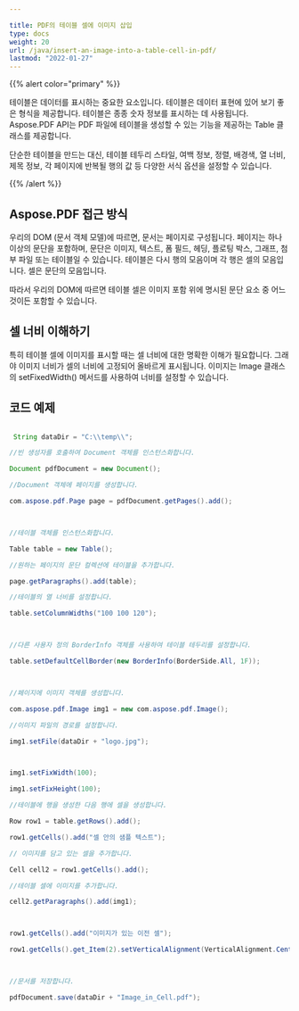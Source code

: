 ```yaml
---

title: PDF의 테이블 셀에 이미지 삽입
type: docs
weight: 20
url: /java/insert-an-image-into-a-table-cell-in-pdf/
lastmod: "2022-01-27"
---
```


{{% alert color="primary" %}}

테이블은 데이터를 표시하는 중요한 요소입니다. 테이블은 데이터 표현에 있어 보기 좋은 형식을 제공합니다. 테이블은 종종 숫자 정보를 표시하는 데 사용됩니다. Aspose.PDF API는 PDF 파일에 테이블을 생성할 수 있는 기능을 제공하는 Table 클래스를 제공합니다.

단순한 테이블을 만드는 대신, 테이블 테두리 스타일, 여백 정보, 정렬, 배경색, 열 너비, 제목 정보, 각 페이지에 반복될 행의 값 등 다양한 서식 옵션을 설정할 수 있습니다.

{{% /alert %}}

## Aspose.PDF 접근 방식

우리의 DOM (문서 객체 모델)에 따르면, 문서는 페이지로 구성됩니다.
 페이지는 하나 이상의 문단을 포함하며, 문단은 이미지, 텍스트, 폼 필드, 헤딩, 플로팅 박스, 그래프, 첨부 파일 또는 테이블일 수 있습니다. 테이블은 다시 행의 모음이며 각 행은 셀의 모음입니다. 셀은 문단의 모음입니다.

따라서 우리의 DOM에 따르면 테이블 셀은 이미지 포함 위에 명시된 문단 요소 중 어느 것이든 포함할 수 있습니다.

## 셀 너비 이해하기

특히 테이블 셀에 이미지를 표시할 때는 셀 너비에 대한 명확한 이해가 필요합니다. 그래야 이미지 너비가 셀의 너비에 고정되어 올바르게 표시됩니다. 이미지는 Image 클래스의 setFixedWidth() 메서드를 사용하여 너비를 설정할 수 있습니다.

## 코드 예제

```java

 String dataDir = "C:\\temp\\";

//빈 생성자를 호출하여 Document 객체를 인스턴스화합니다.

Document pdfDocument = new Document();

//Document 객체에 페이지를 생성합니다.

com.aspose.pdf.Page page = pdfDocument.getPages().add();



//테이블 객체를 인스턴스화합니다.

Table table = new Table();

//원하는 페이지의 문단 컬렉션에 테이블을 추가합니다.

page.getParagraphs().add(table);

//테이블의 열 너비를 설정합니다.

table.setColumnWidths("100 100 120");



//다른 사용자 정의 BorderInfo 객체를 사용하여 테이블 테두리를 설정합니다.

table.setDefaultCellBorder(new BorderInfo(BorderSide.All, 1F));



//페이지에 이미지 객체를 생성합니다.

com.aspose.pdf.Image img1 = new com.aspose.pdf.Image();

//이미지 파일의 경로를 설정합니다.

img1.setFile(dataDir + "logo.jpg");



img1.setFixWidth(100);

img1.setFixHeight(100);

//테이블에 행을 생성한 다음 행에 셀을 생성합니다.

Row row1 = table.getRows().add();

row1.getCells().add("셀 안의 샘플 텍스트");

// 이미지를 담고 있는 셀을 추가합니다.

Cell cell2 = row1.getCells().add();

//테이블 셀에 이미지를 추가합니다.

cell2.getParagraphs().add(img1);



row1.getCells().add("이미지가 있는 이전 셀");

row1.getCells().get_Item(2).setVerticalAlignment(VerticalAlignment.Center);



//문서를 저장합니다.

pdfDocument.save(dataDir + "Image_in_Cell.pdf");    

```